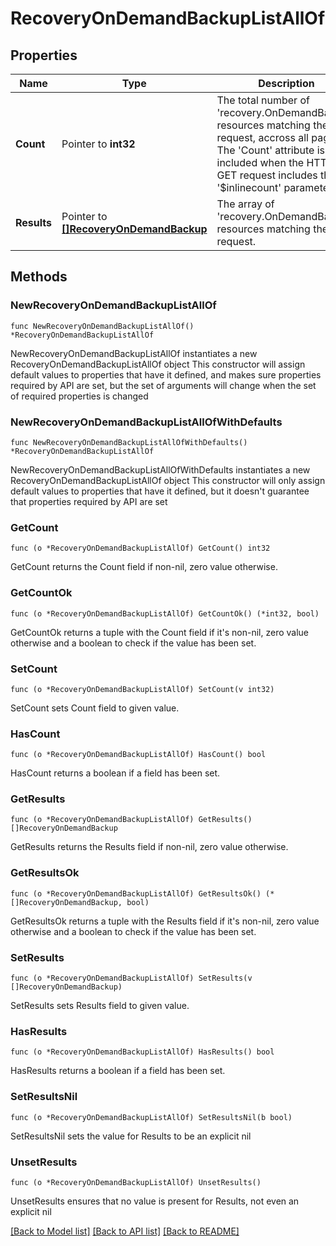 # RecoveryOnDemandBackupListAllOf

## Properties

Name | Type | Description | Notes
------------ | ------------- | ------------- | -------------
**Count** | Pointer to **int32** | The total number of &#39;recovery.OnDemandBackup&#39; resources matching the request, accross all pages. The &#39;Count&#39; attribute is included when the HTTP GET request includes the &#39;$inlinecount&#39; parameter. | [optional] 
**Results** | Pointer to [**[]RecoveryOnDemandBackup**](recovery.OnDemandBackup.md) | The array of &#39;recovery.OnDemandBackup&#39; resources matching the request. | [optional] 

## Methods

### NewRecoveryOnDemandBackupListAllOf

`func NewRecoveryOnDemandBackupListAllOf() *RecoveryOnDemandBackupListAllOf`

NewRecoveryOnDemandBackupListAllOf instantiates a new RecoveryOnDemandBackupListAllOf object
This constructor will assign default values to properties that have it defined,
and makes sure properties required by API are set, but the set of arguments
will change when the set of required properties is changed

### NewRecoveryOnDemandBackupListAllOfWithDefaults

`func NewRecoveryOnDemandBackupListAllOfWithDefaults() *RecoveryOnDemandBackupListAllOf`

NewRecoveryOnDemandBackupListAllOfWithDefaults instantiates a new RecoveryOnDemandBackupListAllOf object
This constructor will only assign default values to properties that have it defined,
but it doesn't guarantee that properties required by API are set

### GetCount

`func (o *RecoveryOnDemandBackupListAllOf) GetCount() int32`

GetCount returns the Count field if non-nil, zero value otherwise.

### GetCountOk

`func (o *RecoveryOnDemandBackupListAllOf) GetCountOk() (*int32, bool)`

GetCountOk returns a tuple with the Count field if it's non-nil, zero value otherwise
and a boolean to check if the value has been set.

### SetCount

`func (o *RecoveryOnDemandBackupListAllOf) SetCount(v int32)`

SetCount sets Count field to given value.

### HasCount

`func (o *RecoveryOnDemandBackupListAllOf) HasCount() bool`

HasCount returns a boolean if a field has been set.

### GetResults

`func (o *RecoveryOnDemandBackupListAllOf) GetResults() []RecoveryOnDemandBackup`

GetResults returns the Results field if non-nil, zero value otherwise.

### GetResultsOk

`func (o *RecoveryOnDemandBackupListAllOf) GetResultsOk() (*[]RecoveryOnDemandBackup, bool)`

GetResultsOk returns a tuple with the Results field if it's non-nil, zero value otherwise
and a boolean to check if the value has been set.

### SetResults

`func (o *RecoveryOnDemandBackupListAllOf) SetResults(v []RecoveryOnDemandBackup)`

SetResults sets Results field to given value.

### HasResults

`func (o *RecoveryOnDemandBackupListAllOf) HasResults() bool`

HasResults returns a boolean if a field has been set.

### SetResultsNil

`func (o *RecoveryOnDemandBackupListAllOf) SetResultsNil(b bool)`

 SetResultsNil sets the value for Results to be an explicit nil

### UnsetResults
`func (o *RecoveryOnDemandBackupListAllOf) UnsetResults()`

UnsetResults ensures that no value is present for Results, not even an explicit nil

[[Back to Model list]](../README.md#documentation-for-models) [[Back to API list]](../README.md#documentation-for-api-endpoints) [[Back to README]](../README.md)


